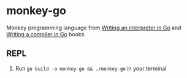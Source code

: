 # monkey-go

Monkey programming language from [Writing an interpreter in Go](https://interpreterbook.com) and [Writing a compiler in Go](https://compilerbook.com) books.

## REPL

1. Run `go build -o monkey-go && ./monkey-go` in your terminal
